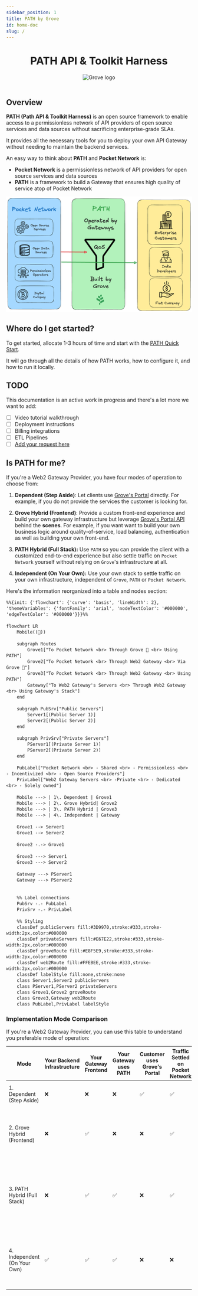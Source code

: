 ```yaml
---
sidebar_position: 1
title: PATH by Grove
id: home-doc
slug: /
---
```


<div align="center">
<h1>PATH API & Toolkit Harness</h1>
<img src="https://storage.googleapis.com/grove-brand-assets/Presskit/Logo%20Joined-2.png" alt="Grove logo" width="500"/>

</div>
<br/>

## Overview

**PATH (Path API & Toolkit Harness)** is an open source framework to enable access
to a permissionless network of API providers of open source services and data
sources without sacrificing enterprise-grade SLAs.

It provides all the necessary tools for you to deploy your own API Gateway without
needing to maintain the backend services.

An easy way to think about **PATH** and **Pocket Network** is:

- **Pocket Network** is a permissionless network of API providers for open source services and data sources
- **PATH** is a framework to build a Gateway that ensures high quality of service atop of Pocket Network

![PATH USP](../static/img/path-usp.png)

## Where do I get started?

To get started, allocate 1-3 hours of time and start with the [PATH Quick Start](develop/path/1_quick_start.md).

It will go through all the details of how PATH works, how to configure it, and how to run it locally.

## TODO

This documentation is an active work in progress and there's a lot more we want to add:

- [ ] Video tutorial walkthrough
- [ ] Deployment instructions
- [ ] Billing integrations
- [ ] ETL Pipelines
- [ ] [Add your request here](https://github.com/buildwithgrove/path/issues/new/choose)

## Is PATH for me?

If you're a Web2 Gateway Provider, you have four modes of operation to choose from:

1. **Dependent (Step Aside)**: Let clients use [Grove's Portal](https://portal.grove.city/) directly. For example, if you do not provide the services the customer is looking for.

2. **Grove Hybrid (Frontend)**: Provide a custom front-end experience and build your own gateway infrastructure but leverage [Grove's Portal API](https://docs.grove.city/) behind the **scenes**. For example, if you want want to build your own business logic around quality-of-service, load balancing, authentication as well as building your own front-end.

3. **PATH Hybrid (Full Stack):** Use `PATH` so you can provide the client with a customized end-to-end experience but also settle traffic on `Pocket Network` yourself without relying on `Grove`'s infrastructure at all.

4. **Independent (On Your Own):** Use your own stack to settle traffic on your own infrastructure, independent of `Grove`, `PATH` or `Pocket Network`.

Here's the information reorganized into a table and nodes section:

```mermaid
%%{init: {'flowchart': {'curve': 'basis', 'lineWidth': 2}, 'themeVariables': {'fontFamily': 'arial', 'nodeTextColor': '#000000', 'edgeTextColor': '#000000'}}}%%

flowchart LR
    Mobile((📱))

    subgraph Routes
        Grove1["To Pocket Network <br> Through Grove 🌿 <br> Using PATH"]
        Grove2["To Pocket Network <br> Through Web2 Gateway <br> Via Grove 🌿"]
        Grove3["To Pocket Network <br> Through Web2 Gateway <br> Using PATH"]
        Gateway["To Web2 Gateway's Servers <br> Through Web2 Gateway <br> Using Gateway's Stack"]
    end

    subgraph PubSrv["Public Servers"]
        Server1[(Public Server 1)]
        Server2[(Public Server 2)]
    end

    subgraph PrivSrv["Private Servers"]
        PServer1[(Private Server 1)]
        PServer2[(Private Server 2)]
    end

    PubLabel["Pocket Network <br> - Shared <br> - Permissionless <br> - Incentivized <br> - Open Source Providers"]
    PrivLabel["Web2 Gateway Servers <br> -Private <br> - Dedicated <br> - Solely owned"]

    Mobile ---> | 1\. Dependent | Grove1
    Mobile ---> | 2\. Grove Hybrid| Grove2
    Mobile ---> | 3\. PATH Hybrid | Grove3
    Mobile ---> | 4\. Independent | Gateway

    Grove1 --> Server1
    Grove1 --> Server2

    Grove2 -.-> Grove1

    Grove3 ---> Server1
    Grove3 ---> Server2

    Gateway ---> PServer1
    Gateway ---> PServer2


    %% Label connections
    PubSrv -.- PubLabel
    PrivSrv -.- PrivLabel

    %% Styling
    classDef publicServers fill:#3D9970,stroke:#333,stroke-width:2px,color:#000000
    classDef privateServers fill:#E67E22,stroke:#333,stroke-width:2px,color:#000000
    classDef groveRoute fill:#E8F5E9,stroke:#333,stroke-width:2px,color:#000000
    classDef web2Route fill:#FFEBEE,stroke:#333,stroke-width:2px,color:#000000
    classDef labelStyle fill:none,stroke:none
    class Server1,Server2 publicServers
    class PServer1,PServer2 privateServers
    class Grove1,Grove2 groveRoute
    class Grove3,Gateway web2Route
    class PubLabel,PrivLabel labelStyle
```

### Implementation Mode Comparison

If you're a Web2 Gateway Provider, you can use this table to understand you preferable mode of operation:

| Mode                         | Your Backend Infrastructure | Your Gateway Frontend | Your Gateway uses PATH | Customer uses Grove's Portal | Traffic Settled on Pocket Network | Description / Example                                                                                                         |
| ---------------------------- | --------------------------- | --------------------- | ---------------------- | ---------------------------- | --------------------------------- | ----------------------------------------------------------------------------------------------------------------------------- |
| 1. Dependent (Step Aside)    | ❌                          | ❌                    | ❌                     | ✅                           | ✅                                | Customers go to Grove's Portal for direct access                                                                              |
| 2. Grove Hybrid (Frontend)   | ❌                          | ✅                    | ❌                     | ❌                           | ✅                                | Customers go to your frontend but use Grove's Portal API backend behind the scenes                                            |
| 3. PATH Hybrid (Full Stack)  | ❌                          | ✅                    | ✅                     | ❌                           | ✅                                | Customers go to your frontend but use PATH's features (e.g. Quality-of Service) and settle traffic on Pocket network directly |
| 4. Independent (On Your Own) | ✅                          | ✅                    | ✅                     | ❌                           | ❌                                | Customers go to your frontend and dependent on your gateway and infrastructure across the whole stack                         |

<!-- TODO_IMPROVE(@olshansk):

- Document the use case where the Gateway uses the network as a primary infra provider w/ their own infra as backup
- Document the use cases where the Gateway uses the network as a backup infra provider w/ their own infra as primary
- Write about the insurance analogy

-->
